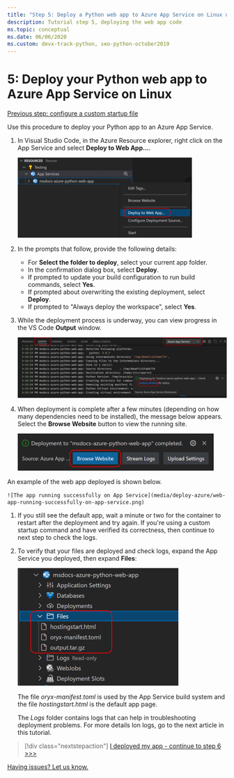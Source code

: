 ```yaml
---
title: "Step 5: Deploy a Python web app to Azure App Service on Linux using VS Code"
description: Tutorial step 5, deploying the web app code
ms.topic: conceptual
ms.date: 06/06/2020
ms.custom: devx-track-python, seo-python-october2019
---
```


# 5: Deploy your Python web app to Azure App Service on Linux

[Previous step: configure a custom startup file](tutorial-deploy-app-service-on-linux-04.md)

Use this procedure to deploy your Python app to an Azure App Service.

1. In Visual Studio Code, in the Azure Resource explorer, right click on the App Service and select **Deploy to Web App...**.
 
   ![Deploy your web app to App Service in App Service explorer](media/deploy-azure/deploy-web-app-to-app-service-in-app-service-explorer.png)

1. In the prompts that follow, provide the following details:

    - For **Select the folder to deploy**, select your current app folder.
    - In the confirmation dialog box, select **Deploy**.
    - If prompted to update your build configuration to run build commands, select **Yes**.
    - If prompted about overwriting the existing deployment, select **Deploy**.
    - If prompted to "Always deploy the workspace", select **Yes**.

1. While the deployment process is underway, you can view progress in the VS Code **Output** window.

    ![Deployment progress in the VS Code output window](media/deploy-azure/view-deployment-progress-in-visual-studio-code-output.png)

1. When deployment is complete after a few minutes (depending on how many dependencies need to be installed), the message below appears. Select the **Browse Website** button to view the running site.

    ![Deployment complete with Browse Website button](media/deploy-azure/web-app-deployment-complete-with-browse-website-button.png)

An example of the web app deployed is shown below.

    ![The app running successfully on App Service](media/deploy-azure/web-app-running-successfully-on-app-service.png)

1. If you still see the default app, wait a minute or two for the container to restart after the deployment and try again. If you're using a custom startup command and have verified its correctness, then continue to next step to check the logs.

1. To verify that your files are deployed and check logs, expand the App Service you deployed, then expand **Files**:

    ![Checking deployment files through the App Service explorer](media/deploy-azure/expand-files-node-to-check-deployment-of-web-app-files.png)

    The file *oryx-manifest.toml* is used by the App Service build system and the file *hostingstart.html* is the default app page.

    The *Logs* folder contains logs that can help in troubleshooting deployment problems. For more details lon logs, go to the next article in this tutorial.

> [!div class="nextstepaction"]
> [I deployed my app - continue to step 6 >>>](tutorial-deploy-app-service-on-linux-06.md)

[Having issues? Let us know.](https://aka.ms/FlaskVSCQuickstartHelp)
